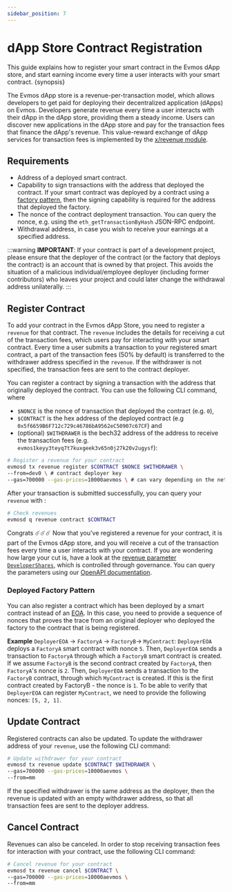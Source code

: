 ```yaml
---
sidebar_position: 7
---
```


# dApp Store Contract Registration

This guide explains how to register your smart contract in the Evmos dApp store,
and start earning income every time a user interacts with your smart contract.
{synopsis}

The Evmos dApp store is a revenue-per-transaction model,
which allows developers to get paid for deploying their decentralized application (dApps) on Evmos.
Developers generate revenue every time a user interacts with their dApp in the dApp store,
providing them a steady income.
Users can discover new applications in the dApp store and pay for the transaction fees that finance the dApp's revenue.
This value-reward exchange of dApp services for transaction fees is implemented by
the [x/revenue module](https://docs.evmos.org/modules/revenue/01_concepts.html).

## Requirements

- Address of a deployed smart contract.
- Capability to sign transactions with the address that deployed the contract.
  If your smart contract was deployed by a contract using a
  [factory pattern](https://en.wikipedia.org/wiki/Factory_method_pattern),
  then the signing capability is required for the address that deployed the factory.
- The nonce of the contract deployment transaction.
  You can query the nonce, e.g. using the `eth_getTransactionByHash` JSON-RPC endpoint.
- Withdrawal address, in case you wish to receive your earnings at a specified address.

:::warning
**IMPORTANT**: If your contract is part of a development project,
please ensure that the deployer of the contract (or the factory that deploys the contract)
is an account that is owned by that project.
This avoids the situation of a malicious individual/employee deployer (including former contributors)
who leaves your project and could later change the withdrawal address unilaterally.
:::

## Register Contract

To add your contract in the Evmos dApp Store, you need to register a `revenue` for that contract.
The `revenue` includes the details for receiving a cut of the transaction fees,
which users pay for interacting with your smart contract.
Every time a user submits a transaction to your registered smart contract,
a part of the transaction fees (50% by default) is transferred to the withdrawer address specified in the `revenue`.
If the withdrawer is not specified, the transaction fees are sent to the contract deployer.

You can register a contract by signing a transaction with the address that originally deployed the contract.
You can use the following CLI command, where

- `$NONCE` is the nonce of transaction that deployed the contract (e.g. `0`),
- `$CONTRACT` is the hex address of the deployed contract (e.g `0x5f6659B6F712c729c46786bA9562eC50907c67CF`) and
- (optional) `$WITHDRAWER` is the bech32 address of the address to receive the transaction fees (e.g.
`evmos1keyy3teyq7t7kuxgeek3v65n0j27k20v2ugysf`):

```bash
# Register a revenue for your contract
evmosd tx revenue register $CONTRACT $NONCE $WITHDRAWER \
--from=dev0 \ # contract deployer key
--gas=700000 --gas-prices=10000aevmos \ # can vary depending on the network
```

After your transaction is submitted successfully, you can query your `revenue` with :

```bash
# Check revenues
evmosd q revenue contract $CONTRACT
```

Congrats ☄️☄️☄️ Now that you've registered a revenue for your contract,
it is part of the Evmos dApp store,
and you will receive a cut of the transaction fees every time a user interacts with your contract.
If you are wondering how large your cut is, have a look at the
[revenue parameter `DeveloperShares`](https://docs.evmos.org/modules/revenue/07_parameters.html),
which is controlled through governance.
You can query the parameters using our [OpenAPI documentation](https://api.evmos.org).

### Deployed Factory Pattern

You can also register a contract which has been deployed by a smart contract instead of an
[EOA](https://docs.evmos.org/modules/evm/01_concepts.html#accounts).
In this case, you need to provide a sequence of nonces that proves the trace from an original deployer
who deployed the factory to the contract that is being registered.

**Example** `DeployerEOA` -> `FactoryA` -> `FactoryB`-> `MyContract`:
`DeployerEOA` deploys a `FactoryA` smart contract with nonce `5`.
Then, `DeployerEOA` sends a transaction to `FactoryA` through which a `FactoryB` smart contract is created.
If we assume `FactoryB` is the second contract created by `FactoryA`, then `FactoryA`'s nonce is `2`.
Then, `DeployerEOA` sends a transaction to the `FactoryB` contract, through which `MyContract` is created.
If this is the first contract created by FactoryB - the nonce is `1`.
To be able to verify that `DeployerEOA` can register `MyContract`, we need to provide the following nonces: `[5, 2, 1]`.

## Update Contract

Registered contracts can also be updated.
To update the withdrawer address of your `revenue`, use the following CLI command:

```bash
# Update withdrawer for your contract
evmosd tx revenue update $CONTRACT $WITHDRAWER \
--gas=700000 --gas-prices=10000aevmos \
--from=mm
```

If the specified withdrawer is the same address as the deployer,
then the revenue is updated with an empty withdrawer address,
so that all transaction fees are sent to the deployer address.

## Cancel Contract

Revenues can also be canceled.
In order to stop receiving transaction fees for interaction with your contract, use the following CLI command:

```bash
# Cancel revenue for your contract
evmosd tx revenue cancel $CONTRACT \
--gas=700000 --gas-prices=10000aevmos \
--from=mm
```